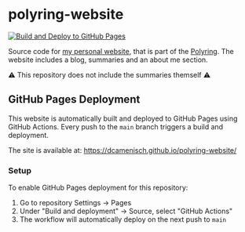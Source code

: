 # polyring-website

[![Build and Deploy to GitHub Pages](https://github.com/dcamenisch/polyring-website/actions/workflows/node.js.yml/badge.svg)](https://github.com/dcamenisch/polyring-website/actions/workflows/node.js.yml)

Source code for [my personal website](https://n.ethz.ch/~dcamenisch/), that is part of the [Polyring](https://polyring.ch). The website includes a blog, summaries and an about me section.

⚠️ This repository does not include the summaries themself ⚠️

## GitHub Pages Deployment

This website is automatically built and deployed to GitHub Pages using GitHub Actions. Every push to the `main` branch triggers a build and deployment.

The site is available at: https://dcamenisch.github.io/polyring-website/

### Setup

To enable GitHub Pages deployment for this repository:

1. Go to repository Settings → Pages
2. Under "Build and deployment" → Source, select "GitHub Actions"
3. The workflow will automatically deploy on the next push to `main`
